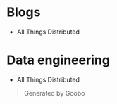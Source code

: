 <div>
    <h1>Blogs</h1>
<ul>
<li>All Things Distributed</li>
</ul>
<h1>Data engineering</h1>
<ul>
<li>All Things Distributed</li>
</ul>
<blockquote>
<p>Generated by Goobo</p>
</blockquote>
  </div>
